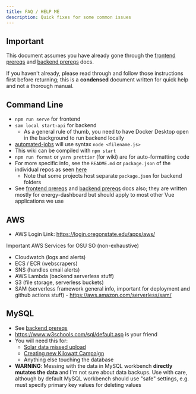 ```yaml
---
title: FAQ / HELP ME
description: Quick fixes for some common issues
---
```


## Important

This document assumes you have already gone through the [frontend prereqs](frontend_prereqs) and [backend prereqs](backend_prereqs) docs.

If you haven't already, please read through and follow those instructions first before returning; this is a **condensed** document written for quick help and not a thorough manual.

## Command Line

- `npm run serve` for frontend
- `sam local start-api` for backend
  - As a general rule of thumb, you need to have Docker Desktop open in the background to run backend locally
- [automated-jobs](https://github.com/OSU-Sustainability-Office/automated-jobs) will use syntax `node <filename.js>`
- This wiki can be compiled with `npm start`
- `npm run format` or `yarn prettier` (for wiki) are for auto-formatting code
- For more specific info, see the `README.md` or `package.json` of the individual repos as seen [here](getting_started#active-projects)
  - Note that some projects host separate `package.json` for backend folders
- See [frontend prereqs](frontend_prereqs) and [backend prereqs](backend_prereqs) docs also; they are written mostly for energy-dashboard but should apply to most other Vue applications we use

## AWS

- AWS Login Link: https://login.oregonstate.edu/apps/aws/

Important AWS Services for OSU SO (non-exhaustive)

- Cloudwatch (logs and alerts)
- ECS / ECR (webscrapers)
- SNS (handles email alerts)
- AWS Lambda (backend serverless stuff)
- S3 (file storage, serverless buckets)
- SAM (serverless framework general info, important for deployment and github actions stuff) - https://aws.amazon.com/serverless/sam/

## MySQL

- See [backend prereqs](backend_prereqs#mysql-workbench)
- https://www.w3schools.com/sql/default.asp is your friend
- You will need this for:
  - [Solar data missed upload](cloudwatch)
  - [Creating new Kilowatt Campaign](kilowatt_crackdown)
  - Anything else touching the database
- **WARNING**: Messing with the data in MySQL workbench **directly mutates the data** and I'm not sure about data backups. Use with care, although by default MySQL workbench should use "safe" settings, e.g. must specify primary key values for deleting values
